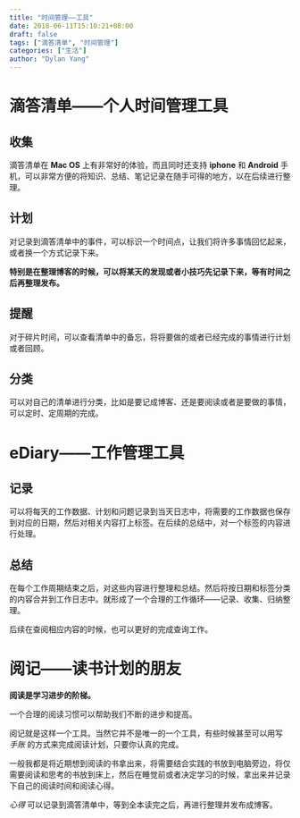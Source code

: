 ```yaml
---
title: "时间管理——工具"
date: 2018-06-11T15:10:21+08:00
draft: false
tags: ["滴答清单", "时间管理"]
categories: ["生活"]
author: "Dylan Yang"
---
```


# 滴答清单——个人时间管理工具

## 收集

滴答清单在 **Mac OS** 上有非常好的体验，而且同时还支持 **iphone** 和 **Android** 手机，可以非常方便的将知识、总结、笔记记录在随手可得的地方，以在后续进行整理。

## 计划

对记录到滴答清单中的事件，可以标识一个时间点，让我们将许多事情回忆起来，或者换一个方式记录下来。
<!--more-->

**特别是在整理博客的时候，可以将某天的发现或者小技巧先记录下来，等有时间之后再整理发布。**

## 提醒

对于碎片时间，可以查看清单中的备忘，将将要做的或者已经完成的事情进行计划或者回顾。

## 分类

可以对自己的清单进行分类，比如是要记成博客、还是要阅读或者是要做的事情，可以定时、定周期的完成。

# eDiary——工作管理工具

## 记录

可以将每天的工作数据、计划和问题记录到当天日志中，将需要的工作数据也保存到对应的日期，然后对相关内容打上标签。在后续的总结中，对一个标签的内容进行处理。

## 总结

在每个工作周期结束之后，对这些内容进行整理和总结。然后将按日期和标签分类的内容合并到工作日志中。就形成了一个合理的工作循环——记录、收集、归纳整理。

后续在查阅相应内容的时候，也可以更好的完成查询工作。

# 阅记——读书计划的朋友

**阅读是学习进步的阶梯。**

一个合理的阅读习惯可以帮助我们不断的进步和提高。

阅记就是这样一个工具。当然它并不是唯一的一个工具，有些时候甚至可以用写 *手账* 的方式来完成阅读计划，只要你认真的完成。

一般我都是将近期想到阅读的书拿出来，将需要结合实践的书放到电脑旁边，将仅需要阅读和思考的书放到床上，然后在睡觉前或者决定学习的时候，拿出来并记录下自己的阅读时间和阅读心得。

*心得* 可以记录到滴答清单中，等到全本读完之后，再进行整理并发布成博客。